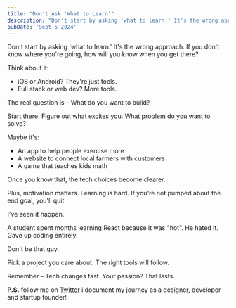 ```yaml
---
title: "Don't Ask 'What to Learn'"
description: "Don't start by asking 'what to learn.' It's the wrong approach. If you don't know where you're going, how will you know when you get there?"
pubDate: 'Sept 5 2024'
---
```


Don't start by asking 'what to learn.' It's the wrong approach.
If you don't know where you're going, how will you know when you get there?

Think about it:
- iOS or Android? They're just tools.
- Full stack or web dev? More tools.

The real question is – What do you want to build?

Start there. Figure out what excites you. What problem do you want to solve?

Maybe it's:
- An app to help people exercise more
- A website to connect local farmers with customers
- A game that teaches kids math

Once you know that, the tech choices become clearer.

Plus, motivation matters. Learning is hard. If you're not pumped about the end goal, you'll quit.

I've seen it happen.

A student spent months learning React because it was "hot".
He hated it. Gave up coding entirely.

Don't be that guy.

Pick a project you care about. The right tools will follow.

Remember – Tech changes fast. Your passion? That lasts.

**P.S.** follow me on [Twitter](https://x.com/spikeysanju) i document my journey as a designer, developer and startup founder!
